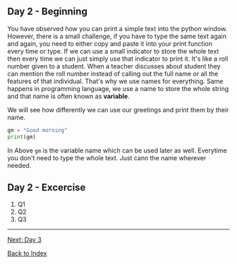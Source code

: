## Day 2 - Beginning
You have observed how you can print a simple text into the python window. However, there is a small challenge, if you have to type the same text again and again, you need to either copy and paste it into your print function every time or type. If we can use a small indicator to store the whole text then every time we can just simply use that indicator to print it. It's like a roll number given to a student. When a teacher discusses about student they can mention the roll number instead of calling out the full name or all the features of that individual. That's why we use names for everything. Same happens in programming language, we use a name to store the whole string and that name is often known as **variable**.

We will see how differently we can use our greetings and print them by their name.

```python
gm = "Good morning"
print(gm)
```
In Above ```gm``` is the variable name which can be used later as well. Everytime you don't need to type the whole text. Just cann the name wherever needed.  

## Day 2 - Excercise
1. Q1
2. Q2
3. Q3
---
[Next: Day 3](03-day03.md)

[Back to Index](index.md)